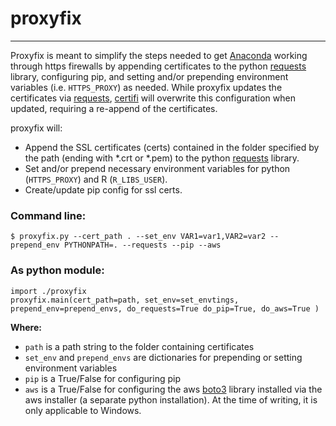 # proxyfix
----

Proxyfix is meant to simplify the steps needed to get [Anaconda](https://www.anaconda.com/download) working through https firewalls by appending certificates to the python [requests](http://docs.python-requests.org/en/master/) library, configuring pip, and setting and/or prepending environment variables (i.e. ```HTTPS_PROXY```) as needed. While proxyfix updates the certificates via [requests](http://docs.python-requests.org/en/master/), [certifi](https://github.com/certifi) will overwrite this configuration when updated, requiring a re-append of the certificates.

proxyfix will:
 - Append the SSL certificates (certs) contained in the folder specified by the path (ending with *.crt or *.pem) to the python [requests](http://docs.python-requests.org/en/master/) library.
 - Set and/or prepend necessary environment variables for python (```HTTPS_PROXY```)  and R (```R_LIBS_USER```).
 - Create/update pip config for ssl certs.

### Command line:
```
$ proxyfix.py --cert_path . --set_env VAR1=var1,VAR2=var2 --prepend_env PYTHONPATH=. --requests --pip --aws
```

### As python module:
```
import ./proxyfix
proxyfix.main(cert_path=path, set_env=set_envtings, prepend_env=prepend_envs, do_requests=True do_pip=True, do_aws=True )
```

**Where:**
- `path` is a path string to the folder containing certificates
- `set_env` and `prepend_envs` are dictionaries for prepending or setting environment variables
- `pip` is a True/False for configuring pip
- `aws` is a True/False for configuring the aws [boto3](https://boto3.readthedocs.io/en/latest/) library installed via the aws installer (a separate python installation). At the time of writing, it is only applicable to Windows.


